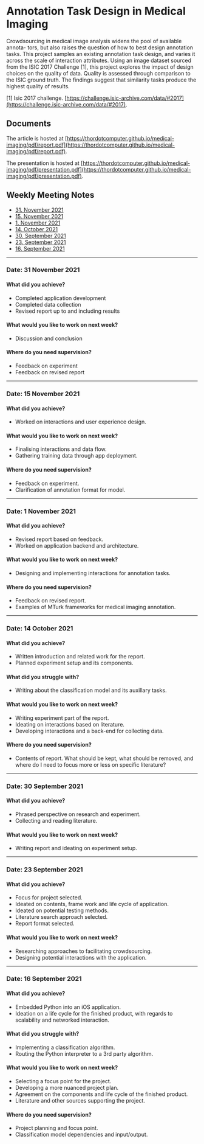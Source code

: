 # Annotation Task Design in Medical Imaging

Crowdsourcing in medical image analysis widens the pool of available annota- tors, but also raises the question of how to best design annotation tasks. This project samples an existing annotation task design, and varies it across the scale of interaction attributes. Using an image dataset sourced from the ISIC 2017 Challenge [1], this project explores the impact of design choices on the quality of data. Quality is assessed through comparison to the ISIC ground truth. The findings suggest that similarity tasks produce the highest quality of results.

[1] Isic 2017 challenge. [https://challenge.isic-archive.com/data/#2017](https://challenge.isic-archive.com/data/#2017).

## Documents

The article is hosted at [https://thordotcomputer.github.io/medical-imaging/pdf/report.pdf](https://thordotcomputer.github.io/medical-imaging/pdf/report.pdf).

The presentation is hosted at [https://thordotcomputer.github.io/medical-imaging/pdf/presentation.pdf](https://thordotcomputer.github.io/medical-imaging/pdf/presentation.pdf).

## Weekly Meeting Notes

* [31. November 2021](#date-31-november-2021)
* [15. November 2021](#date-15-november-2021)
* [1. November 2021](#date-1-november-2021)
* [14. October 2021](#date-14-october-2021)
* [30. September 2021](#date-23-september-2021)
* [23. September 2021](#date-23-september-2021)
* [16. September 2021](#date-16-september-2021)

----------------------------------------------------------------

### Date: 31 November 2021

#### What did you achieve?

* Completed application development
* Completed data collection
* Revised report up to and including results

#### What would you like to work on next week?

* Discussion and conclusion

#### Where do you need supervision?

* Feedback on experiment
* Feedback on revised report

----------------------------------------------------------------

### Date: 15 November 2021

#### What did you achieve?

* Worked on interactions and user experience design.

#### What would you like to work on next week?

* Finalising interactions and data flow.
* Gathering training data through app deployment.

#### Where do you need supervision?

* Feedback on experiment.
* Clarification of annotation format for model.

----------------------------------------------------------------

### Date: 1 November 2021

#### What did you achieve?

* Revised report based on feedback.
* Worked on application backend and architecture.

#### What would you like to work on next week?

* Designing and implementing interactions for annotation tasks.

#### Where do you need supervision?

* Feedback on revised report.
* Examples of MTurk frameworks for medical imaging annotation.

----------------------------------------------------------------

### Date: 14 October 2021

#### What did you achieve?

* Written introduction and related work for the report.
* Planned experiment setup and its components.

#### What did you struggle with?

* Writing about the classification model and its auxillary tasks.

#### What would you like to work on next week?

* Writing experiment part of the report.
* Ideating on interactions based on literature.
* Developing interactions and a back-end for collecting data.

#### Where do you need supervision?

* Contents of report. What should be kept, what should be removed, and where do I need to focus more or less on specific literature?

----------------------------------------------------------------

### Date: 30 September 2021

#### What did you achieve?

* Phrased perspective on research and experiment.
* Collecting and reading literature.

#### What would you like to work on next week?

* Writing report and ideating on experiment setup.

----------------------------------------------------------------

### Date: 23 September 2021

#### What did you achieve?

* Focus for project selected.
* Ideated on contents, frame work and life cycle of application.
* Ideated on potential testing methods.
* Literature search approach selected.
* Report format selected.

#### What would you like to work on next week?

* Researching approaches to facilitating crowdsourcing.
* Designing potential interactions with the application.

----------------------------------------------------------------

### Date: 16 September 2021

#### What did you achieve?

* Embedded Python into an iOS application.
* Ideation on a life cycle for the finished product, with regards to scalability and networked interaction.

#### What did you struggle with?

* Implementing a classification algorithm.
* Routing the Python interpreter to a 3rd party algorithm.

#### What would you like to work on next week?

* Selecting a focus point for the project.
* Developing a more nuanced project plan.
* Agreement on the components and life cycle of the finished product.
* Literature and other sources supporting the project.

#### Where do you need supervision?

* Project planning and focus point.
* Classification model dependencies and input/output.
